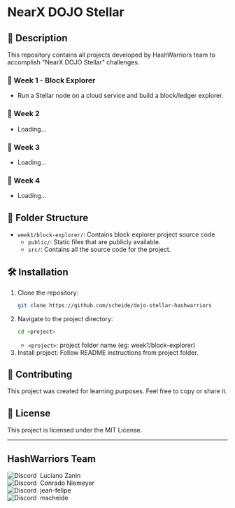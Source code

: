 # NearX DOJO Stellar

## 🚀 Description
This repository contains all projects developed by HashWarriors team to accomplish "NearX DOJO Stellar" challenges.

### 📅 Week 1 - Block Explorer
- Run a Stellar node on a cloud service and build a block/ledger explorer.

### 📅 Week 2 
- Loading...

### 📅 Week 3 
- Loading...

### 📅 Week 4 
- Loading...

## 📂 Folder Structure
- `week1/block-explorer/`: Contains block explorer project source code
   - `public/`: Static files that are publicly available.
   - `src/`: Contains all the source code for the project.

## 🛠️ Installation
1. Clone the repository:
   ```bash
   git clone https://github.com/scheide/dojo-stellar-hashwarriors
   ```
2. Navigate to the project directory:
   ```bash
   cd <project>
   ```
   - `<project>`: project folder name (eg: week1/block-explorer)
3. Install project:
   Follow README instructions from project folder.

## 🤝 Contributing
This project was created for learning purposes. Feel free to copy or share it.

## 📜 License
This project is licensed under the MIT License.

---
## HashWarriors Team
<div style="display: flex; align-items: center;"> <img src="https://img.icons8.com/color/24/000000/discord-logo.png" alt="Discord" style="margin-right: 8px;"/>Luciano Zanin </div> 
<div style="display: flex; align-items: center;"> <img src="https://img.icons8.com/color/24/000000/discord-logo.png" alt="Discord" style="margin-right: 8px;"/>Conrado Niemeyer </div> 
<div style="display: flex; align-items: center;"> <img src="https://img.icons8.com/color/24/000000/discord-logo.png" alt="Discord" style="margin-right: 8px;"/>jean-felipe </div> 
<div style="display: flex; align-items: center;"> <img src="https://img.icons8.com/color/24/000000/discord-logo.png" alt="Discord" style="margin-right: 8px;"/>mscheide </div> 
